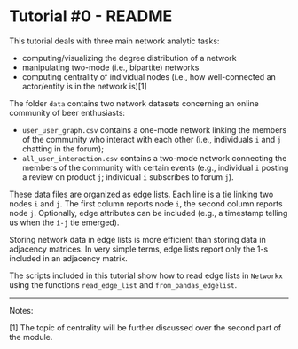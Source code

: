 # Tutorial #0 - README

This tutorial deals with three main network analytic tasks:

+ computing/visualizing the degree distribution of a network
+ manipulating two-mode (i.e., bipartite) networks
+ computing centrality of individual nodes (i.e., how well-connected an
 actor/entity is in the network is)[1]
 
 The folder `data` contains two network datasets concerning an online
  community of beer enthusiasts:
  
+ `user_user_graph.csv` contains a one-mode network linking the members
    of the community who interact with each other (i.e., individuals `i` 
    and `j` chatting in the forum);
+ `all_user_interaction.csv` contains a two-mode network connecting the
    members of the community with certain events (e.g., individual `i` 
    posting a review on product `j`; individual `i` subscribes 
    to forum `j`).

These data files are organized as edge lists. Each line is a tie linking
two nodes `i` and `j`. The first column reports node `i`, the second column reports node
`j`. Optionally, edge attributes can be included (e.g., a timestamp telling us
when the `i-j` tie emerged).

Storing network data in edge lists is more efficient than storing data in 
adjacency matrices. In very simple terms, edge lists report only the 1-s
included in an adjacency matrix.

The scripts included in this tutorial show how to read edge lists in `Networkx`
using the functions `read_edge_list` and `from_pandas_edgelist`.


 ---
 Notes:
 
 [1] The topic of centrality will be further discussed over the second part
  of the module. 

